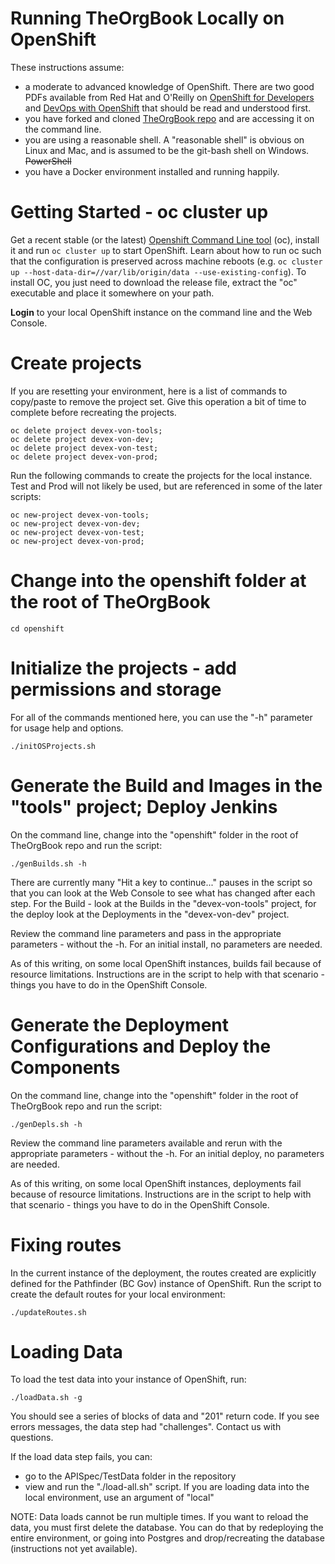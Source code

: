 # Running TheOrgBook Locally on OpenShift

These instructions assume:

* a moderate to advanced knowledge of OpenShift. There are two good PDFs available from Red Hat and O'Reilly on [OpenShift for Developers](https://www.openshift.com/promotions/for-developers.html) and [DevOps with OpenShift](https://www.openshift.com/promotions/devops-with-openshift.html) that should be read and understood first.
* you have forked and cloned [TheOrgBook repo](https://github.com/bcgov/TheOrgBook) and are accessing it on the command line.
* you are using a reasonable shell. A "reasonable shell" is obvious on Linux and Mac, and is assumed to be the git-bash shell on Windows. ~~PowerShell~~
* you have a Docker environment installed and running happily.

# Getting Started - oc cluster up

Get a recent stable (or the latest) [Openshift Command Line tool](https://github.com/openshift/origin/releases) (oc), install it and run ```oc cluster up``` to start OpenShift. Learn about how to run oc such that the configuration is preserved across machine reboots (e.g. ```oc cluster up --host-data-dir=//var/lib/origin/data --use-existing-config```). To install OC, you just need to download the release file, extract the "oc" executable and place it somewhere on your path.

**Login** to your local OpenShift instance on the command line and the Web Console.

# Create projects

If you are resetting your environment, here is a list of commands to copy/paste to remove the project set. Give this operation a bit of time to complete before recreating the projects.

```
oc delete project devex-von-tools;
oc delete project devex-von-dev;
oc delete project devex-von-test;
oc delete project devex-von-prod;
```

Run the following commands to create the projects for the local instance. Test and Prod will not likely be used, but are referenced in some of the later scripts:

```
oc new-project devex-von-tools;
oc new-project devex-von-dev;
oc new-project devex-von-test;
oc new-project devex-von-prod;
```

# Change into the openshift folder at the root of TheOrgBook

```
cd openshift
```

# Initialize the projects - add permissions and storage

For all of the commands mentioned here, you can use the "-h" parameter for usage help and options.

```
./initOSProjects.sh
```

# Generate the Build and Images in the "tools" project; Deploy Jenkins

On the command line, change into the "openshift" folder in the root of TheOrgBook repo and run the script:

```
./genBuilds.sh -h
```

There are currently many "Hit a key to continue..." pauses in the script so that you can look at the Web Console to see what has changed after each step. For the Build - look at the Builds in the "devex-von-tools" project, for the deploy look at the Deployments in the "devex-von-dev" project.

Review the command line parameters and pass in the appropriate parameters - without the -h.  For an initial install, no parameters are needed.

As of this writing, on some local OpenShift instances, builds fail because of resource limitations. Instructions are in the script to help with that scenario - things you have to do in the OpenShift Console.

# Generate the Deployment Configurations and Deploy the Components

On the command line, change into the "openshift" folder in the root of TheOrgBook repo and run the script:

```
./genDepls.sh -h
```

Review the command line parameters available and rerun with the appropriate parameters - without the -h. For an initial deploy, no parameters are needed.

As of this writing, on some local OpenShift instances, deployments fail because of resource limitations. Instructions are in the script to help with that scenario - things you have to do in the OpenShift Console.

# Fixing routes

In the current instance of the deployment, the routes created are explicitly defined for the Pathfinder (BC Gov) instance of OpenShift. Run the script to create the default routes for your local environment:

```
./updateRoutes.sh
```

# Loading Data

To load the test data into your instance of OpenShift, run:

```
./loadData.sh -g
```

You should see a series of blocks of data and "201" return code. If you see errors messages, the data step had "challenges". Contact us with questions.

If the load data step fails, you can:

- go to the APISpec/TestData folder in the repository
- view and run the "./load-all.sh" script. If you are loading data into the local environment, use an argument of "local"

NOTE: Data loads cannot be run multiple times. If you want to reload the data, you must first delete the database. You can do that by redeploying the entire environment, or going into Postgres and drop/recreating the database (instructions not yet available).
